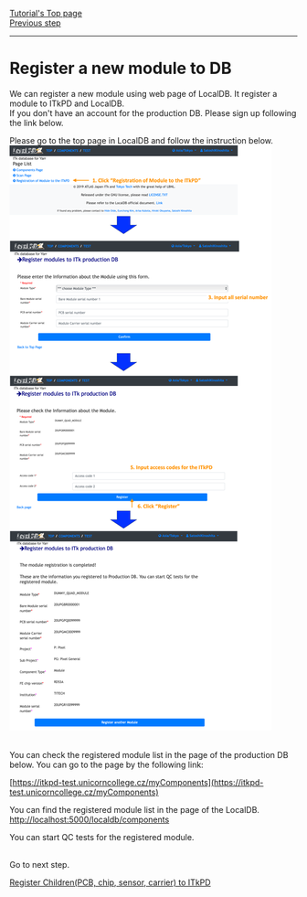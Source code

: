 [Tutorial's Top page](flow.md)<br>
[Previous step](register_bare.md)<br>
<hr>

# Register a new module to DB

We can register a new module using web page of LocalDB. It register a module to ITkPD and LocalDB.<br>
If you don't have an account for the production DB. Please sign up following the link below.<br>

Please go to the top page in LocalDB and follow the instruction below.
![Register_Module](../images/qc-flow/register_module.png)<br>


<br>
You can check the registered module list in the page of the production DB below. You can go to the page by the following link:<br>

[https://itkpd-test.unicorncollege.cz/myComponents](https://itkpd-test.unicorncollege.cz/myComponents)<br>

You can find the registered module list in the page of the LocalDB.
[http://localhost:5000/localdb/components](http://localhost:5000/localdb/components)<br>


You can start QC tests for the registered module.<br>


<br>
Go to next step.<br>

[Register Children(PCB, chip, sensor, carrier) to ITkPD](nonelectricalbare.md)<br>
